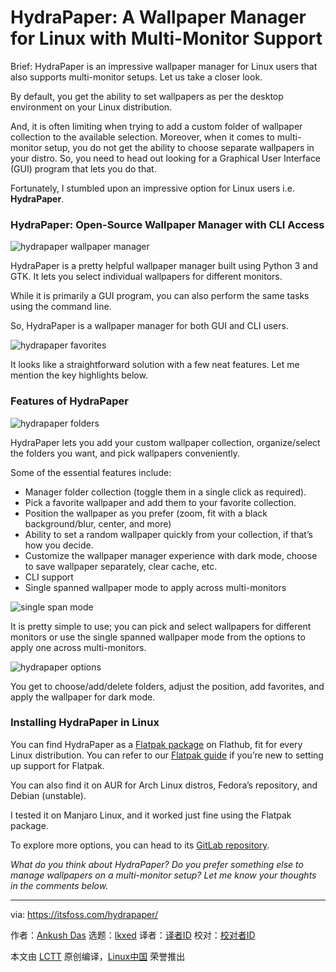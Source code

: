 [#]: subject: "HydraPaper: A Wallpaper Manager for Linux with Multi-Monitor Support"
[#]: via: "https://itsfoss.com/hydrapaper/"
[#]: author: "Ankush Das https://itsfoss.com/author/ankush/"
[#]: collector: "lkxed"
[#]: translator: "geekpi"
[#]: reviewer: " "
[#]: publisher: " "
[#]: url: " "

HydraPaper: A Wallpaper Manager for Linux with Multi-Monitor Support
======
Brief: HydraPaper is an impressive wallpaper manager for Linux users that also supports multi-monitor setups. Let us take a closer look.

By default, you get the ability to set wallpapers as per the desktop environment on your Linux distribution.

And, it is often limiting when trying to add a custom folder of wallpaper collection to the available selection. Moreover, when it comes to multi-monitor setup, you do not get the ability to choose separate wallpapers in your distro. So, you need to head out looking for a Graphical User Interface (GUI) program that lets you do that.

Fortunately, I stumbled upon an impressive option for Linux users i.e. **HydraPaper**.

### HydraPaper: Open-Source Wallpaper Manager with CLI Access

![hydrapaper wallpaper manager][1]

HydraPaper is a pretty helpful wallpaper manager built using Python 3 and GTK. It lets you select individual wallpapers for different monitors.

While it is primarily a GUI program, you can also perform the same tasks using the command line.

So, HydraPaper is a wallpaper manager for both GUI and CLI users.

![hydrapaper favorites][2]

It looks like a straightforward solution with a few neat features. Let me mention the key highlights below.

### Features of HydraPaper

![hydrapaper folders][3]

HydraPaper lets you add your custom wallpaper collection, organize/select the folders you want, and pick wallpapers conveniently.

Some of the essential features include:

* Manager folder collection (toggle them in a single click as required).
* Pick a favorite wallpaper and add them to your favorite collection.
* Position the wallpaper as you prefer (zoom, fit with a black background/blur, center, and more)
* Ability to set a random wallpaper quickly from your collection, if that’s how you decide.
* Customize the wallpaper manager experience with dark mode, choose to save wallpaper separately, clear cache, etc.
* CLI support
* Single spanned wallpaper mode to apply across multi-monitors

![single span mode][4]

It is pretty simple to use; you can pick and select wallpapers for different monitors or use the single spanned wallpaper mode from the options to apply one across multi-monitors.

![hydrapaper options][5]

You get to choose/add/delete folders, adjust the position, add favorites, and apply the wallpaper for dark mode.

### Installing HydraPaper in Linux

You can find HydraPaper as a [Flatpak package][6] on Flathub, fit for every Linux distribution. You can refer to our [Flatpak guide][7] if you’re new to setting up support for Flatpak.

You can also find it on AUR for Arch Linux distros, Fedora’s repository, and Debian (unstable).

I tested it on Manjaro Linux, and it worked just fine using the Flatpak package.

To explore more options, you can head to its [GitLab repository][8].

*What do you think about HydraPaper? Do you prefer something else to manage wallpapers on a multi-monitor setup? Let me know your thoughts in the comments below.*

--------------------------------------------------------------------------------

via: https://itsfoss.com/hydrapaper/

作者：[Ankush Das][a]
选题：[lkxed][b]
译者：[译者ID](https://github.com/译者ID)
校对：[校对者ID](https://github.com/校对者ID)

本文由 [LCTT](https://github.com/LCTT/TranslateProject) 原创编译，[Linux中国](https://linux.cn/) 荣誉推出

[a]: https://itsfoss.com/author/ankush/
[b]: https://github.com/lkxed
[1]: https://itsfoss.com/wp-content/uploads/2022/05/hydrapaper-wallpaper-manager.jpg
[2]: https://itsfoss.com/wp-content/uploads/2022/05/hydrapaper-favorites.jpg
[3]: https://itsfoss.com/wp-content/uploads/2022/05/hydrapaper-folders.png
[4]: https://itsfoss.com/wp-content/uploads/2022/05/single-span-mode.jpg
[5]: https://itsfoss.com/wp-content/uploads/2022/05/hydrapaper-options.jpg
[6]: https://itsfoss.com/what-is-flatpak/
[7]: https://itsfoss.com/flatpak-guide/
[8]: https://gitlab.gnome.org/gabmus/hydrapaper
